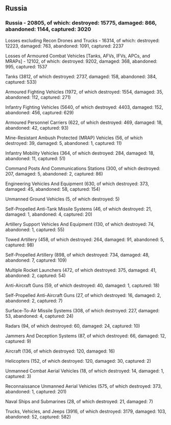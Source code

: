 
 
 ## Russia
 
 ### Russia - 20805, of which: destroyed: 15775, damaged: 866, abandoned: 1144, captured: 3020

 Losses excluding Recon Drones and Trucks - 16314, of which: destroyed: 12223, damaged: 763, abandoned: 1091, captured: 2237

 Losses of Armoured Combat Vehicles [Tanks, AFVs, IFVs, APCs, and MRAPs] - 12102, of which: destroyed: 9202, damaged: 368, abandoned: 995, captured: 1537

 

 

 Tanks (3812, of which destroyed: 2737, damaged: 158, abandoned: 384, captured: 533)

 Armoured Fighting Vehicles (1972, of which destroyed: 1554, damaged: 35, abandoned: 112, captured: 271)

 Infantry Fighting Vehicles (5640, of which destroyed: 4403, damaged: 152, abandoned: 456, captured: 629)

 Armoured Personnel Carriers (622, of which destroyed: 469, damaged: 18, abandoned: 42, captured: 93)

 Mine-Resistant Ambush Protected (MRAP) Vehicles (56, of which destroyed: 39, damaged: 5, abandoned: 1, captured: 11)

 Infantry Mobility Vehicles (364, of which destroyed: 284, damaged: 18, abandoned: 11, captured: 51)

 Command Posts And Communications Stations (300, of which destroyed: 207, damaged: 5, abandoned: 2, captured: 86)

 Engineering Vehicles And Equipment (630, of which destroyed: 373, damaged: 45, abandoned: 58, captured: 154)

 Unmanned Ground Vehicles (5, of which destroyed: 5)

 Self-Propelled Anti-Tank Missile Systems (46, of which destroyed: 21, damaged: 1, abandoned: 4, captured: 20)

 Artillery Support Vehicles And Equipment (130, of which destroyed: 74, abandoned: 1, captured: 55)

 Towed Artillery (458, of which destroyed: 264, damaged: 91, abandoned: 5, captured: 98)

 Self-Propelled Artillery (898, of which destroyed: 734, damaged: 48, abandoned: 7, captured: 109)

 Multiple Rocket Launchers (472, of which destroyed: 375, damaged: 41, abandoned: 2, captured: 54)

 Anti-Aircraft Guns (59, of which destroyed: 40, damaged: 1, captured: 18)

 Self-Propelled Anti-Aircraft Guns (27, of which destroyed: 16, damaged: 2, abandoned: 2, captured: 7)

 Surface-To-Air Missile Systems (308, of which destroyed: 227, damaged: 53, abandoned: 4, captured: 24)

 Radars (94, of which destroyed: 60, damaged: 24, captured: 10)

 Jammers And Deception Systems (87, of which destroyed: 66, damaged: 12, captured: 9)

 Aircraft (136, of which destroyed: 120, damaged: 16)

 Helicopters (152, of which destroyed: 120, damaged: 30, captured: 2)

 Unmanned Combat Aerial Vehicles (18, of which destroyed: 14, damaged: 1, captured: 3)

 Reconnaissance Unmanned Aerial Vehicles (575, of which destroyed: 373, abandoned: 1, captured: 201)

 Naval Ships and Submarines (28, of which destroyed: 21, damaged: 7)

 Trucks, Vehicles, and Jeeps (3916, of which destroyed: 3179, damaged: 103, abandoned: 52, captured: 582)

